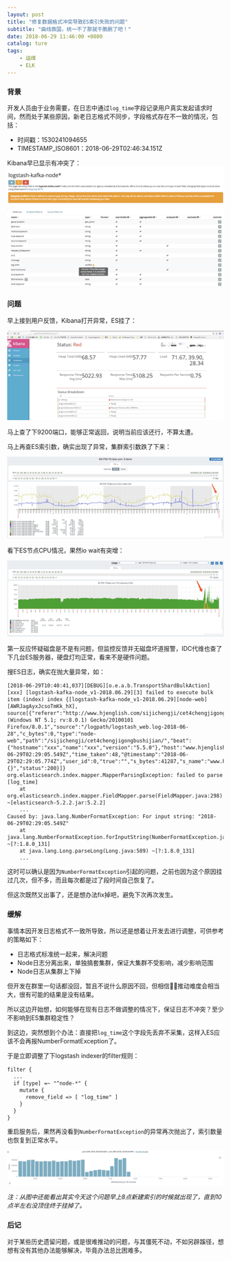 ```yaml
---
layout: post
title: "修复数据格式冲突导致ES索引失败的问题"
subtitle: "曲线救国，统一不了那就干脆删了吧！"
date: 2018-06-29 11:46:00 +0800
catalog: ture
tags:
    - 运维
    - ELK
---
```

### 背景
开发人员由于业务需要，在日志中通过`log_time`字段记录用户真实发起请求时间，然而处于某些原因，新老日志格式不同步，字段格式存在不一致的情况，包括：
- 时间戳：1530241094655
- TIMESTAMP_ISO8601：2018-06-29T02:46:34.151Z

Kibana早已显示有冲突了：
![img](/img/in-post/post-NumberFormatException/post-NumFormEx-form-conflict.jpeg)
![img](/img/in-post/post-NumberFormatException/post-NumFormEx-form-conflict-2.jpeg)

### 问题
早上接到用户反馈，Kibana打开异常，ES挂了：

![img](/img/in-post/post-NumberFormatException/post-NumFormEx-es-down.jpeg)

马上查了下9200端口，能够正常返回，说明当前应该还行，不算太遭。

马上再查ES索引数，确实出现了异常，集群索引数跌了下来：

![img](/img/in-post/post-NumberFormatException/post-NumFormEx-es-index-fail.jpeg)

看下ES节点CPU情况，果然io wait有突增：

![img](/img/in-post/post-NumberFormatException/post-NumFormEx-high-io-wait.jpeg)

第一反应怀疑磁盘是不是有问题，但监控反馈并无磁盘坏道报警，IDC代维也查了下几台ES服务器，硬盘灯均正常，看来不是硬件问题。

搜ES日志，确实在抛大量异常，如：
```
[2018-06-29T10:40:41,037][DEBUG][o.e.a.b.TransportShardBulkAction] [xxx] [logstash-kafka-node_v1-2018.06.29][3] failed to execute bulk item (index) index {[logstash-kafka-node_v1-2018.06.29][node-web][AWRJagAyxJcsoTmKk_hX], source[{"referer":"http://www.hjenglish.com/sijichengji/cet4chengjigongbushijian/","s_ip":"xxx","useragent":"Mozilla/5.0 (Windows NT 5.1; rv:8.0.1) Gecko/20100101 Firefox/8.0.1","source":"/logpath/logstash_web.log-2018-06-28","c_bytes":0,"type":"node-web","path":"/sijichengji/cet4chengjigongbushijian/","beat":{"hostname":"xxx","name":"xxx","version":"5.5.0"},"host":"www.hjenglish.com","@version":"1","method":"GET","offset":93453915,"input_type":"log","proj":"Node.EN","c_ip":"180.149.143.140","time_third_api":0,"log_time":"2018-06-29T02:29:05.549Z","time_taken":48,"@timestamp":"2018-06-29T02:29:05.774Z","user_id":0,"true":"","s_bytes":41287,"s_name":"www.hjenglish.com","request_id":"dd4df638bca5494bb018dd5e80ac53f2","query_string":"{}","status":200}]}
org.elasticsearch.index.mapper.MapperParsingException: failed to parse [log_time]
	at org.elasticsearch.index.mapper.FieldMapper.parse(FieldMapper.java:298) ~[elasticsearch-5.2.2.jar:5.2.2]
	...
Caused by: java.lang.NumberFormatException: For input string: "2018-06-29T02:29:05.549Z"
	at java.lang.NumberFormatException.forInputString(NumberFormatException.java:65) ~[?:1.8.0_131]
	at java.lang.Long.parseLong(Long.java:589) ~[?:1.8.0_131]
	...
```

这时可以确认是因为`NumberFormatException`引起的问题，之前也因为这个原因挂过几次，但不多，而且每次都是过了段时间自己恢复了。

但这次既然又出事了，还是想办法fix掉吧，避免下次再次发生。

### 缓解
事情本因开发日志格式不一致所导致，所以还是想着让开发去进行调整，可供参考的策略如下：
- 日志格式标准统一起来，解决问题
- Node日志分离出来，单独搞套集群，保证大集群不受影响，减少影响范围
- Node日志从集群上下掉

但开发在群里一句话都没回，暂且不说什么原因不回，但相信推动难度会相当大，很有可能的结果是没有结果。

所以这边开始想，如何能够在现有日志不做调整的情况下，保证日志不冲突？至少不影响到ES集群稳定性？

到这边，突然想到个办法：直接把`log_time`这个字段先丢弃不采集，这样入ES应该不会再报NumberFormatException了。

于是立即调整了下logstash indexer的filter规则：
```
filter {
  ...
  if [type] =~ "^node-*" {
    mutate {
      remove_field => [ "log_time" ]
    }
  }
}

```
重启服务后，果然再没看到`NumberFormatException`的异常再次抛出了，索引数量也恢复到正常水平。

![img](/img/in-post/post-NumberFormatException/post-NumFormEx-es-index-ok.jpeg)

*注：从图中还能看出其实今天这个问题早上8点新建索引的时候就出现了，直到10点半左右没顶住终于挂掉了。*

### 后记
对于某些历史遗留问题，或是很难推动的问题，与其僵死不动，不如另辟蹊径，想想有没有其他办法能够解决，毕竟办法总比困难多。